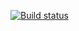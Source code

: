 [![Build status](https://ci.appveyor.com/api/projects/status/3uveuha6o607a4gr?svg=true)](https://ci.appveyor.com/project/Mikhail141/card)